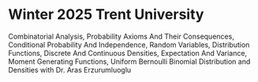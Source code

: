 # Winter 2025 Trent University

Combinatorial Analysis, Probability Axioms And Their Consequences, Conditional Probability And Independence, Random Variables, Distribution Functions, Discrete And Continuous Densities, Expectation And Variance, Moment Generating Functions, Uniform Bernoulli Binomial Distribution and Densities with Dr. Aras Erzurumluoglu
